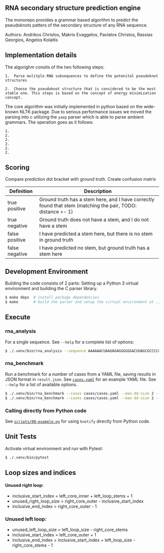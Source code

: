 RNA secondary structure prediction engine
-----------------------------------------

The monorepo provides a grammar based algorithm to  predict the   pseudoknots patters of the secondary structure of any RNA sequence.

Authors: Andrikos Christos, Makris Evaggelos, Pavlatos Christos, Rassias Georgios, Angelos Kolaitis

Implementation details
----------------------

The algorighm consits of the two following steps:

    1.  Parse mulitple RNA subsequences to define the potenital pseudoknot structures

    2.  Choose the pseudoknot structure that is considered to be the most stable one. This steps is based on the concept of energy minimization concept.


The core algorithm was initially implemented in python based on the wide-known NLTK package. Due to serious performance issues we moved the parsing into c utilizing the `yaep` parser which is able to parse ambient grammars. The operation goes as it follows:

    1.
    2.
    2.
    2.
    2.
    2.


## Scoring

Compare prediction dot bracket with ground truth. Create confusion matrix

| Definition     | Description                                                                                                 |
| -------------- | ----------------------------------------------------------------------------------------------------------- |
| true positive  | Ground truth has a stem here, and I have correctly found that stem (matching the pair, TODO: distance +- 1) |
| true negative  | Ground truth does not have a stem, and I do not have a stem                                                 |
| false positive | I have predicted a stem here, but there is no stem in ground truth                                          |
| false negative | I have predicted no stem, but ground truth has a stem here                                                  |

## Development Environment

Building the code consists of 2 parts: Setting up a Python 3 virtual environment and building the C parser library.

```bash
$ make deps  # install package dependencies
$ make       # build the parser and setup the virtual environment at ./.venv
```

## Execute

### rna_analysis

For a single sequence. See `--help` for a complete list of options:

```bash
$ ./.venv/bin/rna_analysis --sequence AAAAAACUAAUAGAGGGGGGACUUAGCGCCCCCCAAACCGUAACCCC
```

### rna_benchmark

Run a benchmark for a number of cases from a YAML file, saving results in JSON format in `result.json`. See [`cases.yaml`](./cases/cases.yaml) for an example YAML file. See `--help` for a list of available options.

```bash
$ ./.venv/bin/rna_benchmark --cases cases/cases.yaml --max-dd-size 2 --max-stem-allow-smaller 1 --allow-ug --prune-early --parser bruteforce > result.json
$ ./.venv/bin/rna_benchmark --cases cases/cases.yaml --max-dd-size 2 --max-stem-allow-smaller 1 --allow-ug --prune-early --parser yaep > result.json
```

### Calling directly from Python code

See [`scripts/00-example.py`](./scripts/00-example.py) for using `knotify` directly from Python code.

## Unit Tests

Activate virtual environment and run with Pytest:

```bash
$ ./.venv/bin/pytest
```

## Loop sizes and indices

#### Unused right loop:
- inclusive_start_index = left_core_inner + left_loop_stems + 1
- unused_right_loop_size = right_core_outer - inclusive_start_index
- inclusive_end_index = right_core_outer - 1

### Unused left loop:
- unused_left_loop_size = left_loop_size - right_core_stems
- inclusive_start_index = left_core_outer + 1
- inclusive_end_index = inclusive_start_index + left_loop_size - right_core_stems - 1
